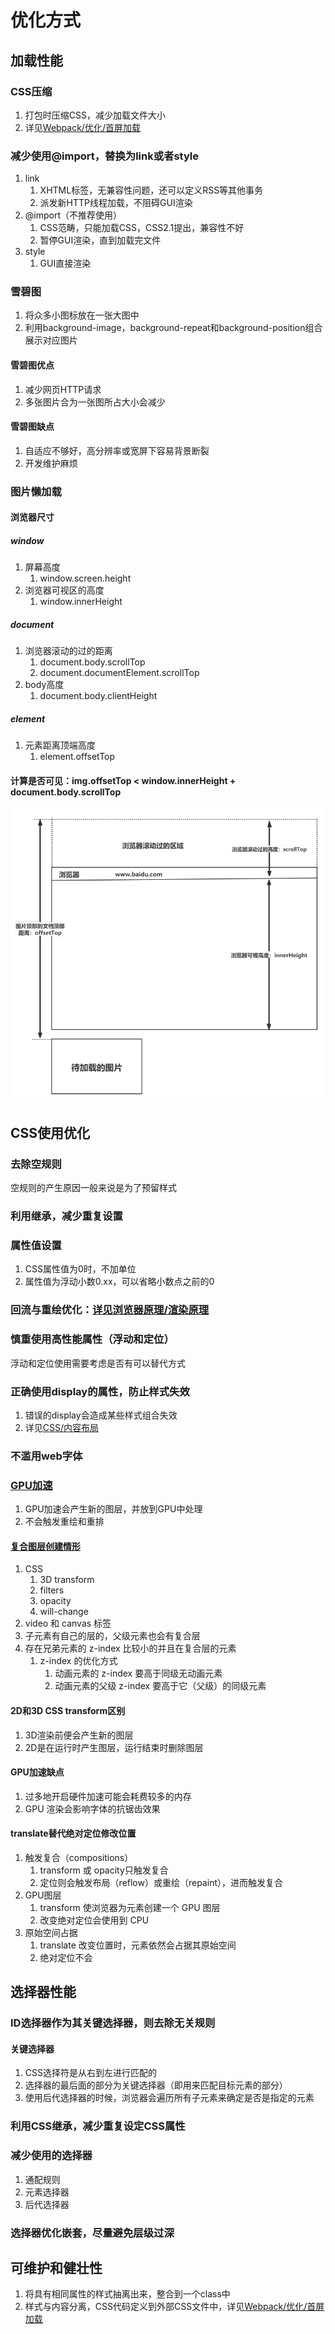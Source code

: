 # 优化方式

## 加载性能

### CSS压缩

1. 打包时压缩CSS，减少加载文件大小
2. 详见[Webpack/优化/首屏加载](../Webpack/03-优化/03-首屏加载.md)

### 减少使用@import，替换为link或者style

1. link
   1. XHTML标签，无兼容性问题，还可以定义RSS等其他事务
   2. 派发新HTTP线程加载，不阻碍GUI渲染
2. @import（不推荐使用）
   1. CSS范畴，只能加载CSS，CSS2.1提出，兼容性不好
   2. 暂停GUI渲染，直到加载完文件
3. style
   1. GUI直接渲染

### 雪碧图

1. 将众多小图标放在一张大图中
2. 利用background-image，background-repeat和background-position组合展示对应图片

#### 雪碧图优点

1. 减少网页HTTP请求
2. 多张图片合为一张图所占大小会减少

#### 雪碧图缺点

1. 自适应不够好，高分辨率或宽屏下容易背景断裂
2. 开发维护麻烦

### 图片懒加载

#### 浏览器尺寸

##### window

1. 屏幕高度
   1. window.screen.height
2. 浏览器可视区的高度
   1. window.innerHeight

##### document

1. 浏览器滚动的过的距离
   1. document.body.scrollTop
   2. document.documentElement.scrollTop
2. body高度
   1. document.body.clientHeight

##### element

1. 元素距离顶端高度
   1. element.offsetTop

#### 计算是否可见：img.offsetTop < window.innerHeight + document.body.scrollTop

![可视区域判断](assets/02-可视区域判断.png)

## CSS使用优化

### 去除空规则

空规则的产生原因一般来说是为了预留样式

### 利用继承，减少重复设置

### 属性值设置

1. CSS属性值为0时，不加单位
2. 属性值为浮动小数0.xx，可以省略小数点之前的0

### 回流与重绘优化：[详见浏览器原理/渲染原理](../浏览器原理/03-渲染原理.md)

### 慎重使用高性能属性（浮动和定位）

浮动和定位使用需要考虑是否有可以替代方式

### 正确使用display的属性，防止样式失效

1. 错误的display会造成某些样式组合失效
2. 详见[CSS/内容布局](./05-内容布局.md)

### 不滥用web字体

### [GPU加速](https://lz5z.com/Web%E6%80%A7%E8%83%BD%E4%BC%98%E5%8C%96-CSS3%E7%A1%AC%E4%BB%B6%E5%8A%A0%E9%80%9F/)

1. GPU加速会产生新的图层，并放到GPU中处理
2. 不会触发重绘和重排

#### [复合图层创建情形](https://cloud.tencent.com/developer/article/1413947)

1. CSS
   1. 3D  transform
   2. filters
   3. opacity
   4. will-change
2. video 和 canvas 标签
3. 子元素有自己的层的，父级元素也会有复合层
4. 存在兄弟元素的 z-index 比较小的并且在复合层的元素
   1. z-index 的优化方式
      1. 动画元素的 z-index 要高于同级无动画元素
      2. 动画元素的父级 z-index 要高于它（父级）的同级元素

#### 2D和3D CSS transform区别

1. 3D渲染前便会产生新的图层
2. 2D是在运行时产生图层，运行结束时删除图层

#### GPU加速缺点

1. 过多地开启硬件加速可能会耗费较多的内存
2. GPU 渲染会影响字体的抗锯齿效果

#### translate替代绝对定位修改位置

1. 触发复合（compositions）
   1. transform 或 opacity只触发复合
   2. 定位则会触发布局（reflow）或重绘（repaint），进而触发复合
2. GPU图层
   1. transform 使浏览器为元素创建⼀个 GPU 图层
   2. 改变绝对定位会使⽤到 CPU
3. 原始空间占据
   1. translate 改变位置时，元素依然会占据其原始空间
   2. 绝对定位不会

## 选择器性能

### ID选择器作为其关键选择器，则去除无关规则

#### 关键选择器

1. CSS选择符是从右到左进行匹配的
2. 选择器的最后面的部分为关键选择器（即用来匹配目标元素的部分）
3. 使用后代选择器的时候，浏览器会遍历所有子元素来确定是否是指定的元素

### 利用CSS继承，减少重复设定CSS属性

### 减少使用的选择器

1. 通配规则
2. 元素选择器
3. 后代选择器

### 选择器优化嵌套，尽量避免层级过深

## 可维护和健壮性

1. 将具有相同属性的样式抽离出来，整合到一个class中
2. 样式与内容分离，CSS代码定义到外部CSS文件中，详见[Webpack/优化/首屏加载](../Webpack/03-优化/03-首屏加载.md)
